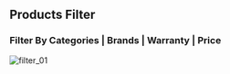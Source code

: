 ## Products Filter


### Filter By Categories | Brands | Warranty | Price
![filter_01](https://github.com/HasanKazem22/Products_Filter/assets/98735827/6e47247a-a2fd-483b-88e9-cc6b1c90de72)
